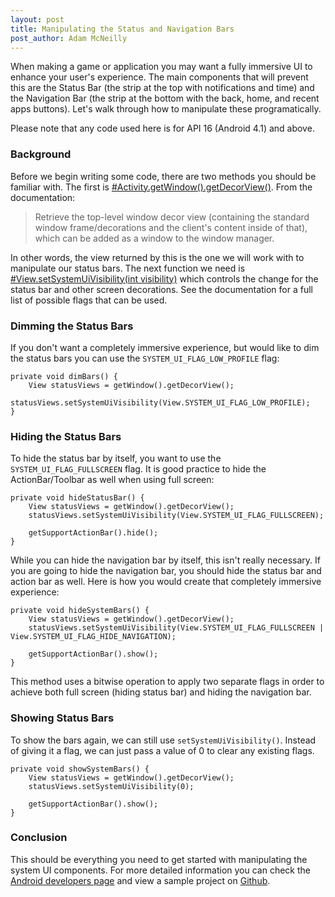 ```yaml
---
layout: post
title: Manipulating the Status and Navigation Bars
post_author: Adam McNeilly
---
```


When making a game or application you may want a fully immersive UI to enhance your user's experience. The main components that will prevent this are the Status Bar (the strip at the top with notifications and time) and the Navigation Bar (the strip at the bottom with the back, home, and recent apps buttons). Let's walk through how to manipulate these programatically.

Please note that any code used here is for API 16 (Android 4.1) and above.

### Background

Before we begin writing some code, there are two methods you should be familiar with. The first is [#Activity.getWindow().getDecorView()](http://developer.android.com/intl/pt-br/reference/android/view/Window.html#getDecorView()). From the documentation:

> Retrieve the top-level window decor view (containing the standard window frame/decorations and the client's content inside of that), which can be added as a window to the window manager.

In other words, the view returned by this is the one we will work with to manipulate our status bars. The next function we need is [#View.setSystemUiVisibility(int visibility)](http://developer.android.com/intl/pt-br/reference/android/view/View.html#setSystemUiVisibility(int)) which controls the change for the status bar and other screen decorations. See the documentation for a full list of possible flags that can be used.

### Dimming the Status Bars

If you don't want a completely immersive experience, but would like to dim the status bars you can use the `SYSTEM_UI_FLAG_LOW_PROFILE` flag:


	private void dimBars() {
		View statusViews = getWindow().getDecorView();
		statusViews.setSystemUiVisibility(View.SYSTEM_UI_FLAG_LOW_PROFILE);
	}

### Hiding the Status Bars

To hide the status bar by itself, you want to use the `SYSTEM_UI_FLAG_FULLSCREEN` flag. It is good practice to hide the ActionBar/Toolbar as well when using full screen:


	private void hideStatusBar() {
		View statusViews = getWindow().getDecorView();
		statusViews.setSystemUiVisibility(View.SYSTEM_UI_FLAG_FULLSCREEN);
	
		getSupportActionBar().hide();
	}


While you can hide the navigation bar by itself, this isn't really necessary. If you are going to hide the navigation bar, you should hide the status bar and action bar as well. Here is how you would create that completely immersive experience:

	private void hideSystemBars() {
		View statusViews = getWindow().getDecorView();
		statusViews.setSystemUiVisibility(View.SYSTEM_UI_FLAG_FULLSCREEN | View.SYSTEM_UI_FLAG_HIDE_NAVIGATION);
	
		getSupportActionBar().show();
	}

This method uses a bitwise operation to apply two separate flags in order to achieve both full screen (hiding status bar) and hiding the navigation bar.

### Showing Status Bars

To show the bars again, we can still use `setSystemUiVisibility()`. Instead of giving it a flag, we can just pass a value of 0 to clear any existing flags.

	private void showSystemBars() {
		View statusViews = getWindow().getDecorView();
		statusViews.setSystemUiVisibility(0);
	
		getSupportActionBar().show();
	}

### Conclusion

This should be everything you need to get started with manipulating the system UI components. For more detailed information you can check the [Android developers page](http://developer.android.com/intl/pt-br/training/system-ui/index.html) and view a sample project on [Github](https://github.com/androidessence/System-UI-Sample).
